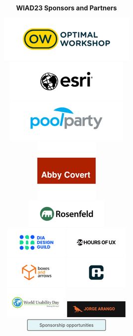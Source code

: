 <div style="margin: 0 auto; text-align: center;width:80%;">
  <h2>WIAD23 Sponsors and Partners</h2>
  <div id="platinum_supporters" style="margin: 0 auto; text-align: center;">
  <a href="https://www.optimalworkshop.com/?utm_source=worldiaday.org&utm_medium=referral&utm_campaign=worldiaday"><img src="https://github.com/worldiaday/wiad22/blob/main/assets/OptimalWorkshop.png?raw=true" style="width:488px;display:inline-block;" alt="Optimal Workshop" /></a>
</div>

<div id="gold_supporters" style="margin: 0 auto; text-align: center;">
  <a href="https://www.esri.com/en-us/home?utm_source=worldiaday.org&utm_medium=referral&utm_campaign=worldiaday"><img src="https://github.com/worldiaday/wiad22/blob/main/assets/Esri_cover.png?raw=true?raw=true" style="width:366px;display:inline-block;" alt="Esri" /></a>
  <a href="https://www.poolparty.biz/?utm_source=worldiaday.org&utm_medium=referral&utm_campaign=worldiaday"><img src="https://github.com/worldiaday/wiad22/blob/main/assets/PoolParty_cover.png?raw=true" style="width:366px;display:inline-block;" alt="PoolParty" /></a>
  </div>
<div style="clear: left;"></div>
<div id="silver_supporters" style="margin: 0 auto; text-align: center;">
    <a href="https://abbycover.com/?utm_source=worldiaday.org&utm_medium=referral&utm_campaign=worldiaday"><img src="https://github.com/worldiaday/website/blob/main/ACovert_logo-tab.png?raw=true" style="width:188px; display:inline-block;" alt="Abby Covert" /></a>
    <a href="https://rosenfeldmedia.com/?utm_source=worldiaday.org&utm_medium=referral&utm_campaign=worldiaday"><img src="https://github.com/worldiaday/wiad22/blob/main/assets/RosenfeldMedia.png?raw=true" style="width:244px;display:inline-block;" alt="Rosenfeld Media" /></a>
  </div>
<div style="clear: left;"></div>
 <div id="community_partners" style="margin: 0 auto; text-align: center;">
<a href="https://www.diadesign.io/?utm_source=worldiaday.org&utm_medium=referral&utm_campaign=worldiaday"><img src="https://github.com/worldiaday/wiad22/blob/main/assets/DIADesignGuild.png?raw=true" style="width:188px;display:inline-block;" alt="DIA Design Guild logo" /></a>
    <a href="https://24hoursofux.com/?utm_source=worldiaday.org&utm_medium=referral&utm_campaign=worldiaday"><img src="https://github.com/worldiaday/wiad22/blob/main/assets/24HoursofUX.png?raw=true" style="width:188px;display:inline-block;" alt="24 Hours of UX logo" /></a>
    <a href="https://boxesandarrows.com/?utm_source=worldiaday.org&utm_medium=referral&utm_campaign=worldiaday"><img src="https://github.com/worldiaday/wiad22/blob/main/assets/BoxesAndArrows.png?raw=true" style="width:188px;display:inline-block;" alt="Boxes and Arrows logo" /></a>
    <a href="https://www.theiaconference.com/?utm_source=worldiaday.org&utm_medium=referral&utm_campaign=worldiaday"><img src="https://github.com/worldiaday/wiad22/blob/main/assets/IAC.png?raw=true" style="width:188px;display:inline-block;" alt="IAC logo" /></a>
  <a href="https://worldusabilityday.org/?utm_source=worldiaday.org&utm_medium=referral&utm_campaign=worldiaday"><img src="https://github.com/worldiaday/wiad22/blob/main/assets/WorldUsabilityDay-2022.png?raw=true" style="width:188px;display:inline-block;" alt="World Usability Day logo" /></a>
    <a href="https://jarango.com/?utm_source=worldiaday.org&utm_medium=referral&utm_campaign=worldiaday"><img src="https://github.com/worldiaday/website/blob/main/jorge-arango_logo.png?raw=true" style="width:188px; display:inline-block;" alt="Jorge Arango, information architect logo" /></a>
  </div>


<div style="clear: left;"></div>
<div style="margin: 1em auto; text-align: center;">
  <p><a href="/sponsor" class="home-block--button" style="background: #E4F5F8;color: #333333;padding: 8px 38px;margin: 0 auto;margin-right: 0px;width: 100%;max-width: 300px;text-align: center;text-decoration: none;margin-top: 10px;border: 2px solid #7a7a7a;border-radius: 4px;transition: 0.4s;">Sponsorship opportunities</a></p>
</div>
